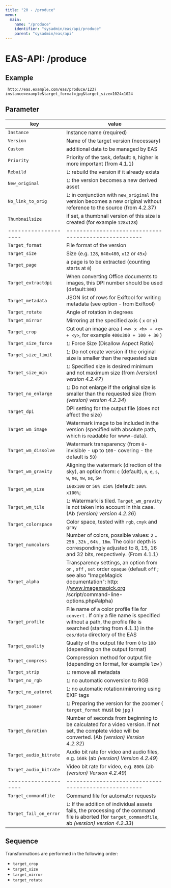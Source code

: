 ```yaml
---
title: "20 - /produce"
menu:
  main:
    name: "/produce"
    identifier: "sysadmin/eas/api/produce"
    parent: "sysadmin/eas/api"
---
```

#  EAS-API: /produce

##  Example

~~~
 http://eas.example.com/eas/produce/123?instance=example&target_format=jpg&target_size=1024x1024
~~~


##  Parameter


|key|value|
|---|---|
|`Instance`| Instance name (required) |
|`Version`| Name of the target version (necessary) |
|`Custom`| additional data to be managed by EAS |
|`Priority`| Priority of the task, default: `0`, higher is more important (from 4.1.1) |
|`Rebuild`|`1`: rebuild the version if it already exists |
|`New_original`|`1`: the version becomes a new derived asset |
|`No_link_to_orig`|`1`: in conjunction with `new_original` the version becomes a new original without reference to the source (from 4.2.37) |
|`Thumbnailsize`| if set, a thumbnail version of this size is created (for example `128x128`) |
| -------------------- | ---------------------------------------------------- |
|`Target_format`| File format of the version |
|`Target_size`| Size (e.g. `128`, `640x480`, `x12` or `45x`) |
|`Target_page`| a page is to be extracted (counting starts at `0`) |
|`Target_extractdpi`| When converting Office documents to images, this DPI number should be used (default:`300`) |
|`Target_metadata`| JSON list of rows for Exiftool for writing metadata (see option `-` from Exiftool) |
|`Target_rotate`| Angle of rotation in degrees |
|`Target_mirror`| Mirroring at the specified axis ( `x` or `y`) |
|`Target_crop`| Cut out an image area ( `<w> x <h> + <x> + <y>`, for example `400x300 + 100 + 30` ) |
|`Target_size_force`|`1`: Force Size (Disallow Aspect Ratio) |
|`Target_size_limit`|`1`: Do not create version if the original size is smaller than the requested size |
|`Target_size_min`|`1`: Specified size is desired minimum and not maximum size (from *(version) version 4.2.47*) |
|`Target_no_enlarge`|`1`: Do not enlarge if the original size is smaller than the requested size (from *(version) version 4.2.34*) |
|`Target_dpi`| DPI setting for the output file (does not affect the size) |
|`Target_wm_image`| Watermark image to be included in the version (specified with absolute path, which is readable for www-data). |
|`Target_wm_dissolve`| Watermark transparency (from `0`- invisible - up to `100`- covering - the default is `50`) |
|`Target_wm_gravity`| Aligning the watermark (direction of the sky), an option from: `c` (default), `n`, `e`, `s`, `w`, `ne`, `nw`, `se`, `Sw` |
|`Target_wm_size`|`100x100` or `50% x50%` (default: `100% x100%`; |
|`Target_wm_tile`|`1`: Watermark is tiled. `Target_wm_gravity` is not taken into account in this case. (Ab *(version) version 4.2.36*) |
|`Target_colorspace`| Color space, tested with `rgb`, `cmyk` and `gray`|
|`Target_numcolors`| Number of colors, possible values: `2` .. `256` , `32k` , `64k` , `16m`. The color depth is correspondingly adjusted to 8, 15, 16 and 32 bits, respectively. (From 4.1.1) |
|`Target_alpha`| Transparency settings, an option from `on` , `off` , `set` order `opaque` (default `off` ; see also "ImageMagick documentation": http: //www.imagemagick.org /script/command-line-options.php#alpha) |
|`Target_profile`| File name of a color profile file for `convert` . If only a file name is specified without a path, the profile file is searched (starting from 4.1.1) in the `eas/data` directory of the EAS |
|`Target_quality`| Quality of the output file from `0` to `100` (depending on the output format) |
|`Target_compress`| Compression method for output file (depending on format, for example `lzw` ) |
|`Target_strip`|`1`: remove all metadata |
|`Target_no_rgb`|`1`: no automatic conversion to RGB |
|`Target_no_autorot`|`1`: no automatic rotation/mirroring using EXIF ​​tags |
|`Target_zoomer`|`1`: Preparing the version for the zoomer ( `target_format` must be `jpg` ) |
|`Target_duration`| Number of seconds from beginning to be calculated for a video version. If not set, the complete video will be converted. (Ab *(version) Version 4.2.32*) |
|`Target_audio_bitrate`| Audio bit rate for video and audio files, e.g. `160k` (ab *(version) Version 4.2.49*) |
|`Target_audio_bitrate`| Video bit rate for video, e.g. `800k` (ab *(version) Version 4.2.49*) |
| -------------------- | ---------------------------------------------------- |
|`Target_commandfile`| Command file for automator requests |
|`Target_fail_on_error`|`1`: If the addition of individual assets fails, the processing of the command file is aborted (for `target_commandfile`, ab *(version) version 4.2.33*) |

##  Sequence

Transformations are performed in the following order:
* `target_crop`
* `target_size`
* `target_mirror`
* `target_rotate`
